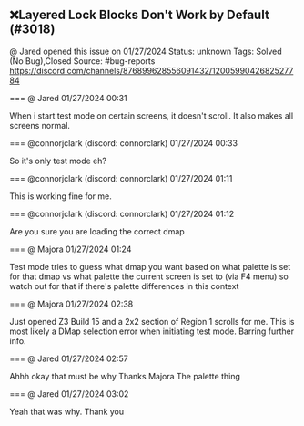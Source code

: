 ## ❌Layered Lock Blocks Don't Work by Default (#3018)
@ Jared opened this issue on 01/27/2024
Status: unknown
Tags: Solved (No Bug),Closed
Source: #bug-reports https://discord.com/channels/876899628556091432/1200599042682527784


=== @ Jared 01/27/2024 00:31

When i start test mode on certain screens, it doesn't scroll. It also makes all screens normal.

=== @connorjclark (discord: connorclark) 01/27/2024 00:33

So it's only test mode eh?

=== @connorjclark (discord: connorclark) 01/27/2024 01:11

This is working fine for me.

=== @connorjclark (discord: connorclark) 01/27/2024 01:12

Are you sure you are loading the correct dmap

=== @ Majora 01/27/2024 01:24

Test mode tries to guess what dmap you want based on what palette is set for that dmap vs what palette the current screen is set to (via F4 menu)
so watch out for that if there's palette differences in this context

=== @ Majora 01/27/2024 02:38

Just opened Z3 Build 15 and a 2x2 section of Region 1 scrolls for me. This is most likely a DMap selection error when initiating test mode. Barring further info.

=== @ Jared 01/27/2024 02:57

Ahhh okay that must be why
Thanks Majora
The palette thing

=== @ Jared 01/27/2024 03:02

Yeah that was why. Thank you
